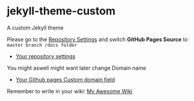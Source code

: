 # jekyll-theme-custom
A custom Jekyll theme

Please go to the [Repository Settings](../../../settings#options_bucket) and switch **GitHub Pages Source** to ```master branch /docs folder```
* [Your repository settings](../../../settings#options_bucket)

You might aswell might want later change Domain name 
* [Your Github pages Custom domain field](../../../settings#pages-cname-field)

Remember to write in your wiki: [My Awesome Wiki](../../../wiki)



